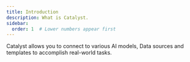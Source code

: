 ```yaml
---
title: Introduction
description: What is Catalyst.
sidebar:
  order: 1  # Lower numbers appear first
---
```


Catalyst allows you to connect to various AI models, Data sources and templates to accomplish real-world tasks. 

